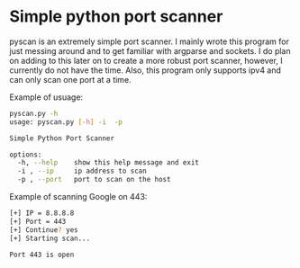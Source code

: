 # Simple python port scanner

pyscan is an extremely simple port scanner. I mainly wrote this program for just messing around and to get familiar with argparse and sockets. I do plan on adding to this later on to create a more robust port scanner, however, I currently do not have the time. Also, this program only supports ipv4 and can only scan one port at a time.

Example of usuage: 

```bash
pyscan.py -h
usage: pyscan.py [-h] -i  -p

Simple Python Port Scanner

options:
  -h, --help    show this help message and exit
  -i , --ip     ip address to scan
  -p , --port   port to scan on the host
```
Example of scanning Google on 443:

```bash
[+] IP = 8.8.8.8
[+] Port = 443
[+] Continue? yes
[+] Starting scan...

Port 443 is open
```